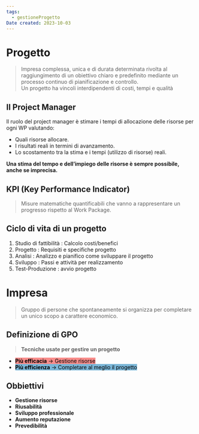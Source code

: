 ```yaml
---
tags:
  - gestioneProgetto
Date created: 2023-10-03
---
```

# Progetto

> Impresa complessa, unica e di durata determinata rivolta al raggiungimento di un   obiettivo chiaro e predefinito mediante un processo continuo di pianificazione e controllo.  
> Un progetto ha vincoli interdipendenti di costi, tempi e qualità

## Il Project Manager

Il ruolo del project manager è stimare i tempi di allocazione delle risorse per ogni WP valutando:

- Quali risorse allocare.
- I risultati reali in termini di avanzamento.
- Lo scostamento tra la stima e i tempi (utilizzo di risorse) reali.

**Una stima del tempo e dell’impiego delle risorse è sempre possibile, anche se imprecisa.**

## KPI (Key Performance Indicator)

> Misure matematiche quantificabili che vanno a rappresentare un progresso rispetto al Work Package.

## Ciclo di vita di un progetto
1. Studio di fattibilità : Calcolo costi/benefici
2. Progetto : Requisiti e specifiche progetto
3. Analisi : Analizzo e pianifico come sviluppare il progetto
4. Sviluppo : Passi e attività per realizzamento
5. Test-Produzione : avvio progetto

# Impresa
> Gruppo di persone che spontaneamente si organizza per completare un unico scopo a carattere economico.
## Definizione di GPO
> **Tecniche usate per gestire un progetto**
- <mark style="background: #F85552AA;"><b>Più efficacia</b> -> Gestione risorse</mark>
- <mark style="background: #3A94C5AA;"><b>Più efficienza</b> -> Completare al meglio il progetto</mark>

## Obbiettivi
- **Gestione risorse**
- **Riusabilità**
- **Sviluppo professionale**
- **Aumento reputazione**
- **Prevedibilità**
